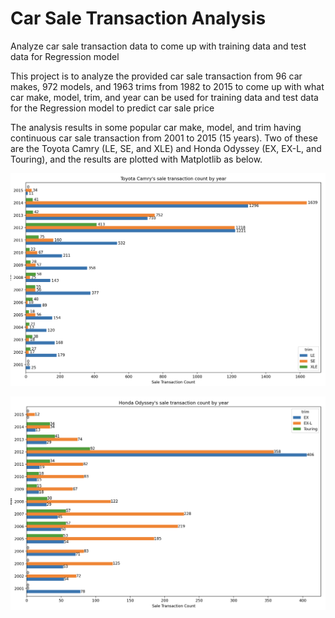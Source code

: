 # Car Sale Transaction Analysis
Analyze car sale transaction data to come up with training data and test data for Regression model

This project is to analyze the provided car sale transaction from 96 car makes, 972 models, and 1963 trims from 1982 
to 2015 to come up with what car make, model, trim, and year can be used for training data and test data for the
Regression model to predict car sale price

The analysis results in some popular car make, model, and trim having continuous car sale transaction from 2001 to 2015
(15 years). Two of these are the Toyota Camry (LE, SE, and XLE) and Honda Odyssey (EX, EX-L, and Touring), and the 
results are plotted with Matplotlib as below.

![Toyota_Camry_Sale_Transaction](image/Toyota_Camry_Sale_Transaction.png)

![Honda_Odyssey_Sale_Transaction](image/Honda_Odyssey_Sale_Transaction.png)